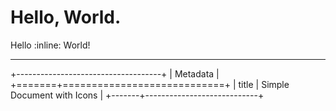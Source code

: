 # Hello, World.

Hello :inline: World!

---

+------------------------------------+
| Metadata                           |
+=======+============================+
| title | Simple Document with Icons |
+-------+----------------------------+